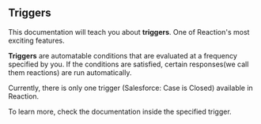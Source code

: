 ## Triggers 

This documentation will teach you about **triggers**. One of Reaction's most exciting features.

**Triggers** are automatable conditions that are evaluated at a frequency specified by you. If the conditions are satisfied, certain responses(we call them reactions) are run automatically.

Currently, there is only one trigger (Salesforce: Case is Closed) available in Reaction.

To learn more, check the documentation inside the specified trigger.

